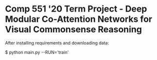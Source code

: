 # Comp 551 '20 Term Project - Deep Modular Co-Attention Networks for Visual Commonsense Reasoning


After installing requirements and downloading data:

$ python main.py --RUN='train'
